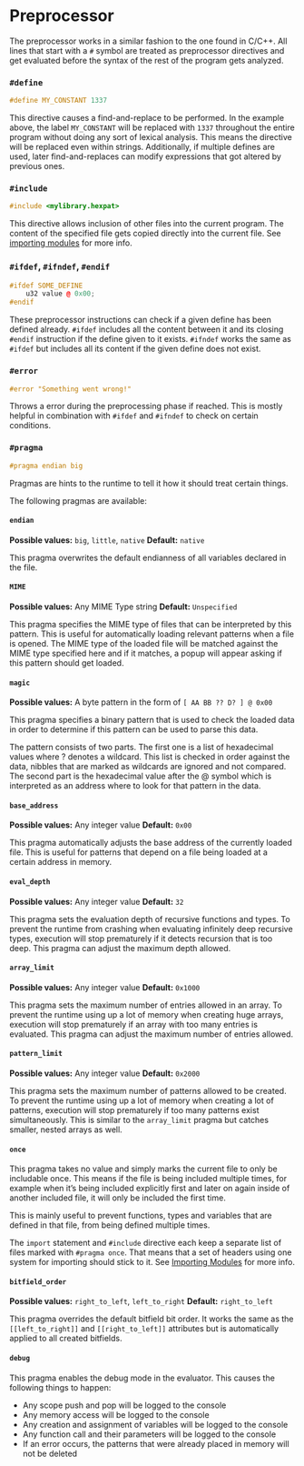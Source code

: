 # Preprocessor

The preprocessor works in a similar fashion to the one found in C/C++. All lines that start with a `#` symbol are treated as preprocessor directives and get evaluated before the syntax of the rest of the program gets analyzed.

### `#define`

```cpp
#define MY_CONSTANT 1337
```

This directive causes a find-and-replace to be performed. In the example above, the label `MY_CONSTANT` will be replaced with `1337` throughout the entire program without doing any sort of lexical analysis. This means the directive will be replaced even within strings. Additionally, if multiple defines are used, later find-and-replaces can modify expressions that got altered by previous ones.

### `#include`

```cpp
#include <mylibrary.hexpat>
```

This directive allows inclusion of other files into the current program. The content of the specified file gets copied directly into the current file. See [importing modules](importing-modules.md#include-directive) for more info.

### `#ifdef`, `#ifndef`, `#endif`

```cpp
#ifdef SOME_DEFINE
    u32 value @ 0x00;
#endif
```

These preprocessor instructions can check if a given define has been defined already. `#ifdef` includes all the content between it and its closing `#endif` instruction if the define given to it exists. `#ifndef` works the same as `#ifdef` but includes all its content if the given define does not exist.

### `#error`

```cpp
#error "Something went wrong!"
```

Throws a error during the preprocessing phase if reached. This is mostly helpful in combination with `#ifdef` and `#ifndef` to check on certain conditions.

### `#pragma`

```cpp
#pragma endian big
```

Pragmas are hints to the runtime to tell it how it should treat certain things.

The following pragmas are available:

#### `endian`

**Possible values:** `big`, `little`, `native` **Default:** `native`

This pragma overwrites the default endianness of all variables declared in the file.

#### `MIME`

**Possible values:** Any MIME Type string **Default:** `Unspecified`

This pragma specifies the MIME type of files that can be interpreted by this pattern. This is useful for automatically loading relevant patterns when a file is opened. The MIME type of the loaded file will be matched against the MIME type specified here and if it matches, a popup will appear asking if this pattern should get loaded.

#### `magic`

**Possible values:** A byte pattern in the form of `[ AA BB ?? D? ] @ 0x00`

This pragma specifies a binary pattern that is used to check the loaded data in order to determine if this pattern can be used to parse this data.

The pattern consists of two parts. The first one is a list of hexadecimal values where ? denotes a wildcard. This list is checked in order against the data, nibbles that are marked as wildcards are ignored and not compared. The second part is the hexadecimal value after the @ symbol which is interpreted as an address where to look for that pattern in the data.

#### `base_address`

**Possible values:** Any integer value **Default:** `0x00`

This pragma automatically adjusts the base address of the currently loaded file. This is useful for patterns that depend on a file being loaded at a certain address in memory.

#### `eval_depth`

**Possible values:** Any integer value **Default:** `32`

This pragma sets the evaluation depth of recursive functions and types. To prevent the runtime from crashing when evaluating infinitely deep recursive types, execution will stop prematurely if it detects recursion that is too deep. This pragma can adjust the maximum depth allowed.

#### `array_limit`

**Possible values:** Any integer value **Default:** `0x1000`

This pragma sets the maximum number of entries allowed in an array. To prevent the runtime using up a lot of memory when creating huge arrays, execution will stop prematurely if an array with too many entries is evaluated. This pragma can adjust the maximum number of entries allowed.

#### `pattern_limit`

**Possible values:** Any integer value **Default:** `0x2000`

This pragma sets the maximum number of patterns allowed to be created. To prevent the runtime using up a lot of memory when creating a lot of patterns, execution will stop prematurely if too many patterns exist simultaneously. This is similar to the `array_limit` pragma but catches smaller, nested arrays as well.

#### `once`

This pragma takes no value and simply marks the current file to only be includable once. This means if the file is being included multiple times, for example when it’s being included explicitly first and later on again inside of another included file, it will only be included the first time.

This is mainly useful to prevent functions, types and variables that are defined in that file, from being defined multiple times.

The `import` statement and `#include` directive each keep a separate list of files marked with `#pragma once`. That means that a set of headers using one system for importing should stick to it. See [Importing Modules](importing-modules.md) for more info.

#### `bitfield_order`

**Possible values:** `right_to_left`, `left_to_right` **Default:** `right_to_left`

This pragma overrides the default bitfield bit order. It works the same as the `[[left_to_right]]` and `[[right_to_left]]` attributes but is automatically applied to all created bitfields.

#### `debug`

This pragma enables the debug mode in the evaluator. This causes the following things to happen:

* Any scope push and pop will be logged to the console
* Any memory access will be logged to the console
* Any creation and assignment of variables will be logged to the console
* Any function call and their parameters will be logged to the console
* If an error occurs, the patterns that were already placed in memory will not be deleted
